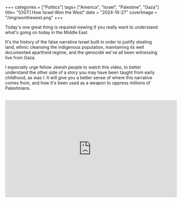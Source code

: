 +++
categories = ["Politics"]
tags= ["America", "Israel", "Palestine", "Gaza"]
title= "[OGT] How Israel Won the West"
date = "2024-10-27"
coverImage = "/img/wonthewest.png"
+++

Today's one great thing is required viewing if you really want to understand what's going on today in the Middle East. 

<!--more-->  

It's the history of the false narrative Israel built in order to justify stealing land, ethnic cleansing the indigenous population, maintaining its well documented apartheid regime, and the genocide we've all been witnessing live from Gaza.

I especially urge fellow Jewish people to watch this video, to better understand the other side of a story you may have been taught from early childhood, as was I. It will give you a better sense of where this narrative comes from, and how it's been used as a weapon to oppress millions of Palestinians.

<br>
<iframe width="560" height="315" src="https://www.youtube.com/embed/lTxoFvVqDoo?si=mZlQY18ETU0VYJRX" title="YouTube video player" frameborder="0" allow="accelerometer; autoplay; clipboard-write; encrypted-media; gyroscope; picture-in-picture; web-share" referrerpolicy="strict-origin-when-cross-origin" allowfullscreen></iframe>
